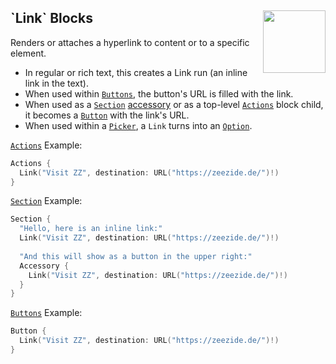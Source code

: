 <h2>`Link` Blocks
  <img src="https://zeezide.com/img/blocksui/SwiftBlocksUIIcon256.png"
       align="right" width="100" height="100" />
</h2>

Renders or attaches a hyperlink to content or to a specific element.

- In regular or rich text, this creates a Link run (an inline link in the text).
- When used within [`Buttons`](Button.md), the button's URL is filled with the link.
- When used as a [`Section`](../TopLevel/Section.md) [accessory](Accessory.md) or as a
  top-level [`Actions`](../TopLevel/Actions.md) block child, it becomes a 
  [`Button`](Button.md) with the link's URL.
- When used within a [`Picker`](Picker.md), a `Link` turns into an [`Option`](Option.md).

[`Actions`](../TopLevel/Actions.md) Example:

```swift
Actions {
  Link("Visit ZZ", destination: URL("https://zeezide.de/")!)
}
```

[`Section`](../TopLevel/Section.md) Example:

```swift
Section {
  "Hello, here is an inline link:"
  Link("Visit ZZ", destination: URL("https://zeezide.de/")!)
  
  "And this will show as a button in the upper right:"
  Accessory {
    Link("Visit ZZ", destination: URL("https://zeezide.de/")!)
  }
}
```

[`Buttons`](Button.md) Example:

```swift
Button {
  Link("Visit ZZ", destination: URL("https://zeezide.de/")!)
}
```
